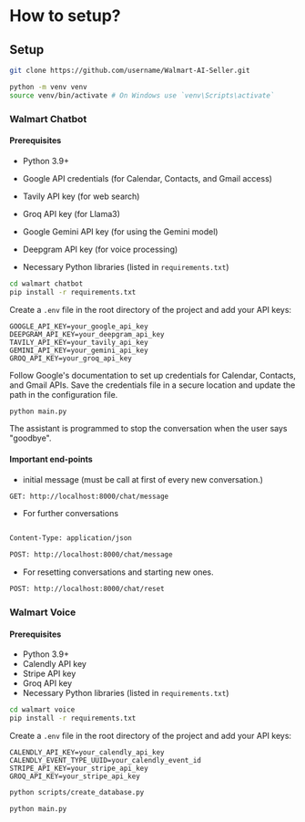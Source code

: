 # How to setup?

## Setup

```sh
git clone https://github.com/username/Walmart-AI-Seller.git
```

```sh
python -m venv venv
source venv/bin/activate # On Windows use `venv\Scripts\activate`
```

### Walmart Chatbot

#### Prerequisites

- Python 3.9+

- Google API credentials (for Calendar, Contacts, and Gmail access)

- Tavily API key (for web search)

- Groq API key (for Llama3)

- Google Gemini API key (for using the Gemini model)

- Deepgram API key (for voice processing)

- Necessary Python libraries (listed in `requirements.txt`)


```sh
cd walmart chatbot
pip install -r requirements.txt
```

Create a `.env` file in the root directory of the project and add your API keys:

```env
GOOGLE_API_KEY=your_google_api_key
DEEPGRAM_API_KEY=your_deepgram_api_key
TAVILY_API_KEY=your_tavily_api_key
GEMINI_API_KEY=your_gemini_api_key
GROQ_API_KEY=your_groq_api_key
```

Follow Google's documentation to set up credentials for Calendar, Contacts, and Gmail APIs. Save the credentials file in a secure location and update the path in the configuration file.


```sh
python main.py
```

The assistant is programmed to stop the conversation when the user says "goodbye".

#### Important end-points

- initial message (must be call at first of every new conversation.)

```sh
GET: http://localhost:8000/chat/message
```

- For further conversations

```sh

Content-Type: application/json

POST: http://localhost:8000/chat/message
```

- For resetting conversations and starting new ones.

```sh
POST: http://localhost:8000/chat/reset
```

### Walmart Voice

#### Prerequisites

- Python 3.9+
- Calendly API key
- Stripe API key
- Groq API key
- Necessary Python libraries (listed in `requirements.txt`)


```sh
cd walmart voice
pip install -r requirements.txt
```

Create a `.env` file in the root directory of the project and add your API keys:

```env
CALENDLY_API_KEY=your_calendly_api_key
CALENDLY_EVENT_TYPE_UUID=your_calendly_event_id
STRIPE_API_KEY=your_stripe_api_key
GROQ_API_KEY=your_stripe_api_key
```

```sh
python scripts/create_database.py
```

```sh
python main.py
```